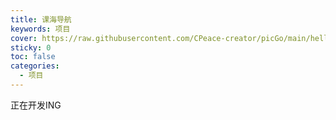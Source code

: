 ```yaml
---
title: 课海导航
keywords: 项目
cover: https://raw.githubusercontent.com/CPeace-creator/picGo/main/hello.png
sticky: 0
toc: false
categories:
  - 项目
---
```

正在开发ING
